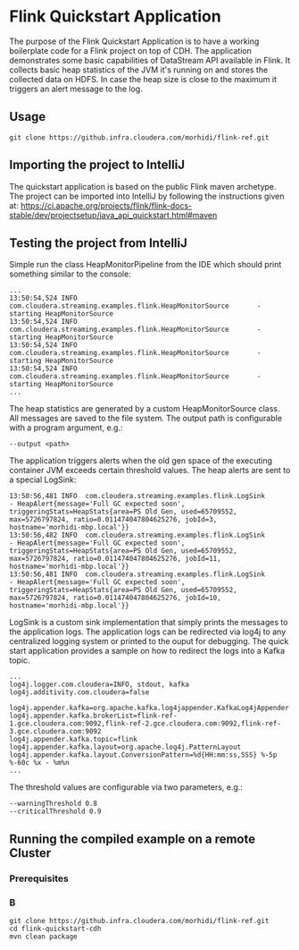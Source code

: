 # Flink Quickstart Application

The purpose of the Flink Quickstart Application is to have a working boilerplate code for a Flink project on top of CDH. The application demonstrates some basic capabilities of DataStream API available in Flink. It collects basic heap statistics of the JVM it's running on and stores the collected data on HDFS. In case the heap size is close to the maximum it triggers an alert message to the log. 

## Usage

```
git clone https://github.infra.cloudera.com/morhidi/flink-ref.git
```
## Importing the project to IntelliJ
The quickstart application is based on the public Flink maven archetype. The project can be imported into IntelliJ by following the instructions given at:
https://ci.apache.org/projects/flink/flink-docs-stable/dev/projectsetup/java_api_quickstart.html#maven

## Testing the project from IntelliJ

Simple run the class HeapMonitorPipeline from the IDE which should print something similar to the console:
```
...
13:50:54,524 INFO  com.cloudera.streaming.examples.flink.HeapMonitorSource       - starting HeapMonitorSource
13:50:54,524 INFO  com.cloudera.streaming.examples.flink.HeapMonitorSource       - starting HeapMonitorSource
13:50:54,524 INFO  com.cloudera.streaming.examples.flink.HeapMonitorSource       - starting HeapMonitorSource
13:50:54,524 INFO  com.cloudera.streaming.examples.flink.HeapMonitorSource       - starting HeapMonitorSource
...
```

The heap statistics are generated by a custom HeapMonitorSource class. All messages are saved to the file system. The output path is configurable with a program argument, e.g.:
```
--output <path>
```


The application triggers alerts when the old gen space of the executing container JVM exceeds certain threshold values. The heap alerts are sent to a special LogSink:

```
13:50:56,481 INFO  com.cloudera.streaming.examples.flink.LogSink                 - HeapAlert{message='Full GC expected soon', triggeringStats=HeapStats{area=PS Old Gen, used=65709552, max=5726797824, ratio=0.011474047804625276, jobId=3, hostname='morhidi-mbp.local'}}
13:50:56,482 INFO  com.cloudera.streaming.examples.flink.LogSink                 - HeapAlert{message='Full GC expected soon', triggeringStats=HeapStats{area=PS Old Gen, used=65709552, max=5726797824, ratio=0.011474047804625276, jobId=11, hostname='morhidi-mbp.local'}}
13:50:56,481 INFO  com.cloudera.streaming.examples.flink.LogSink                 - HeapAlert{message='Full GC expected soon', triggeringStats=HeapStats{area=PS Old Gen, used=65709552, max=5726797824, ratio=0.011474047804625276, jobId=10, hostname='morhidi-mbp.local'}}
```

LogSink is a custom sink implementation that simply prints the messages to the application logs. The application logs can be redirected via log4j to any centralized logging system or printed to the ouput for debugging. The quick start application provides a sample on how to redirect the logs into a Kafka topic.

```
...
log4j.logger.com.cloudera=INFO, stdout, kafka
log4j.additivity.com.cloudera=false

log4j.appender.kafka=org.apache.kafka.log4jappender.KafkaLog4jAppender
log4j.appender.kafka.brokerList=flink-ref-1.gce.cloudera.com:9092,flink-ref-2.gce.cloudera.com:9092,flink-ref-3.gce.cloudera.com:9092
log4j.appender.kafka.topic=flink
log4j.appender.kafka.layout=org.apache.log4j.PatternLayout
log4j.appender.kafka.layout.ConversionPattern=%d{HH:mm:ss,SSS} %-5p %-60c %x - %m%n
...
```
The threshold values are configurable via two parameters, e.g.:

```
--warningThreshold 0.8
--criticalThreshold 0.9
```

## Running the compiled example on a remote Cluster

### Prerequisites

### B
```
git clone https://github.infra.cloudera.com/morhidi/flink-ref.git
cd flink-quickstart-cdh
mvn clean package
```
